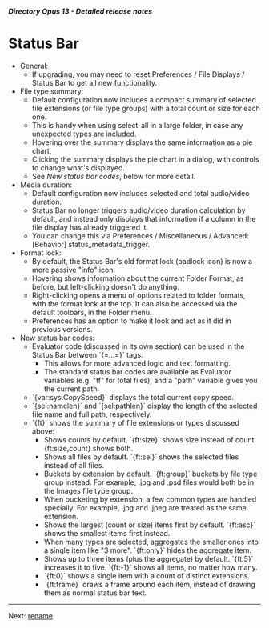 ##### Directory Opus 13 - Detailed release notes

# Status Bar

- General:
  - If upgrading, you may need to reset Preferences / File Displays / Status Bar to get all new functionality.
- File type summary:
  - Default configuration now includes a compact summary of selected file extensions (or file type groups) with a total count or size for each one.
  - This is handy when using select-all in a large folder, in case any unexpected types are included.
  - Hovering over the summary displays the same information as a pie chart.
  - Clicking the summary displays the pie chart in a dialog, with controls to change what's displayed.
  - See *New status bar codes*, below for more detail.
- Media duration:
  - Default configuration now includes selected and total audio/video duration.
  - Status Bar no longer triggers audio/video duration calculation by default, and instead only displays that information if a column in the file display has already triggered it.
  - You can change this via Preferences / Miscellaneous / Advanced: \[Behavior\] status_metadata_trigger.
- Format lock:
  - By default, the Status Bar's old format lock (padlock icon) is now a more passive "info" icon.
  - Hovering shows information about the current Folder Format, as before, but left-clicking doesn't do anything.
  - Right-clicking opens a menu of options related to folder formats, with the format lock at the top. It can also be accessed via the default toolbars, in the Folder menu.
  - Preferences has an option to make it look and act as it did in previous versions.
- New status bar codes:
  - Evaluator code (discussed in its own section) can be used in the Status Bar between \`{=...=}\` tags.
    - This allows for more advanced logic and text formatting.
    - The standard status bar codes are available as Evaluator variables (e.g. "tf" for total files), and a "path" variable gives you the current path.
  - \`{var:sys:CopySpeed}\` displays the total current copy speed.
  - \`{sel:namelen}\` and \`{sel:pathlen}\` display the length of the selected file name and full path, respectively.
  - \`{ft}\` shows the summary of file extensions or types discussed above:
    - Shows counts by default. \`{ft:size}\` shows size instead of count. {ft:size,count} shows both.
    - Shows all files by default. \`{ft:sel}\` shows the selected files instead of all files.
    - Buckets by extension by default. \`{ft:group}\` buckets by file type group instead. For example, .jpg and .psd files would both be in the Images file type group.
    - When bucketing by extension, a few common types are handled specially. For example, .jpg and .jpeg are treated as the same extension.
    - Shows the largest (count or size) items first by default. \`{ft:asc}\` shows the smallest items first instead.
    - When many types are selected, aggregates the smaller ones into a single item like "3 more". \`{ft:only}\` hides the aggregate item.
    - Shows up to three items (plus the aggregate) by default. \`{ft:5}\` increases it to five. \`{ft:-1}\` shows all items, no matter how many.
    - \`{ft:0}\` shows a single item with a count of distinct extensions.
    - \`{ft:frame}\` draws a frame around each item, instead of drawing them as normal status bar text.

------------------------------------------------------------------------

Next: [rename](/Manual/release_history/opus13_detailed/rename.md)
